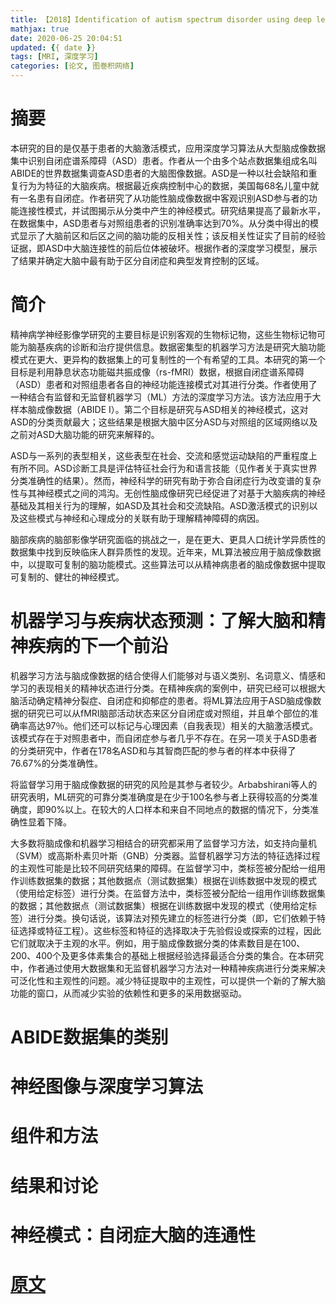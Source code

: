 ```yaml
---
title: 【2018】Identification of autism spectrum disorder using deep learning and the ABIDE dataset
mathjax: true
date: 2020-06-25 20:04:51
updated: {{ date }}
tags: [MRI, 深度学习]
categories: [论文, 图巻积网络]
---
```


# 摘要

本研究的目的是仅基于患者的大脑激活模式，应用深度学习算法从大型脑成像数据集中识别自闭症谱系障碍（ASD）患者。作者从一个由多个站点数据集组成名叫ABIDE的世界数据集调查ASD患者的大脑图像数据。ASD是一种以社会缺陷和重复行为为特征的大脑疾病。根据最近疾病控制中心的数据，美国每68名儿童中就有一名患有自闭症。作者研究了从功能性脑成像数据中客观识别ASD参与者的功能连接性模式，并试图揭示从分类中产生的神经模式。研究结果提高了最新水平，在数据集中，ASD患者与对照组患者的识别准确率达到70%。从分类中得出的模式显示了大脑前区和后区之间的脑功能的反相关性；该反相关性证实了目前的经验证据，即ASD中大脑连接性的前后位体被破坏。根据作者的深度学习模型，展示了结果并确定大脑中最有助于区分自闭症和典型发育控制的区域。

# 简介

精神病学神经影像学研究的主要目标是识别客观的生物标记物，这些生物标记物可能为脑基疾病的诊断和治疗提供信息。数据密集型的机器学习方法是研究大脑功能模式在更大、更异构的数据集上的可复制性的一个有希望的工具。本研究的第一个目标是利用静息状态功能磁共振成像（rs-fMRI）数据，根据自闭症谱系障碍（ASD）患者和对照组患者各自的神经功能连接模式对其进行分类。作者使用了一种结合有监督和无监督机器学习（ML）方法的深度学习方法。该方法应用于大样本脑成像数据（ABIDE I）。第二个目标是研究与ASD相关的神经模式，这对ASD的分类贡献最大；这些结果是根据大脑中区分ASD与对照组的区域网络以及之前对ASD大脑功能的研究来解释的。

ASD与一系列的表型相关，这些表型在社会、交流和感觉运动缺陷的严重程度上有所不同。ASD诊断工具是评估特征社会行为和语言技能（见作者关于真实世界分类准确性的结果）。然而，神经科学的研究有助于弥合自闭症行为改变谱的复杂性与其神经模式之间的鸿沟。无创性脑成像研究已经促进了对基于大脑疾病的神经基础及其相关行为的理解，如ASD及其社会和交流缺陷。ASD激活模式的识别以及这些模式与神经和心理成分的关联有助于理解精神障碍的病因。

脑部疾病的脑部影像学研究面临的挑战之一，是在更大、更具人口统计学异质性的数据集中找到反映临床人群异质性的发现。近年来，ML算法被应用于脑成像数据中，以提取可复制的脑功能模式。这些算法可以从精神病患者的脑成像数据中提取可复制的、健壮的神经模式。

# 机器学习与疾病状态预测：了解大脑和精神疾病的下一个前沿

机器学习方法与脑成像数据的结合使得人们能够对与语义类别、名词意义、情感和学习的表现相关的精神状态进行分类。在精神疾病的案例中，研究已经可以根据大脑活动确定精神分裂症、自闭症和抑郁症的患者。将ML算法应用于ASD脑成像数据的研究已可以从fMRI脑部活动状态来区分自闭症或对照组，并且单个部位的准确率高达97％。他们还可以标记与心理因素（自我表现）相关的大脑激活模式。该模式存在于对照患者中，而自闭症参与者几乎不存在。在另一项关于ASD患者的分类研究中，作者在178名ASD和与其智商匹配的参与者的样本中获得了76.67%的分类准确性。

将监督学习用于脑成像数据的研究的风险是其参与者较少。Arbabshirani等人的研究表明，ML研究的可靠分类准确度是在少于100名参与者上获得较高的分类准确度，即90%以上。在较大的人口样本和来自不同地点的数据的情况下，分类准确性显着下降。

大多数将脑成像和机器学习相结合的研究都采用了监督学习方法，如支持向量机（SVM）或高斯朴素贝叶斯（GNB）分类器。监督机器学习方法的特征选择过程的主观性可能是比较不同研究结果的障碍。在监督学习中，类标签被分配给一组用作训练数据集的数据；其他数据点（测试数据集）根据在训练数据中发现的模式（使用给定标签）进行分类。在监督方法中，类标签被分配给一组用作训练数据集的数据；其他数据点（测试数据集）根据在训练数据中发现的模式（使用给定标签）进行分类。换句话说，该算法对预先建立的标签进行分类（即，它们依赖于特征选择或特征工程）。这些标签和特征的选择取决于先验假设或探索的过程，因此它们就取决于主观的水平。例如，用于脑成像数据分类的体素数目是在100、200、400个及更多体素集合的基础上根据经验选择最适合分类的集合。在本研究中，作者通过使用大数据集和无监督机器学习方法对一种精神疾病进行分类来解决可泛化性和主观性的问题。减少特征提取中的主观性，可以提供一个新的了解大脑功能的窗口，从而减少实验的依赖性和更多的采用数据驱动。

# ABIDE数据集的类别

# 神经图像与深度学习算法

# 组件和方法

# 结果和讨论

# 神经模式：自闭症大脑的连通性

# [原文](http://repositorio.pucrs.br/dspace/bitstream/10923/10759/2/Identification_of_autism_spectrum_disorder_using_deep_learning_and_the_ABIDE_dataset.pdf)